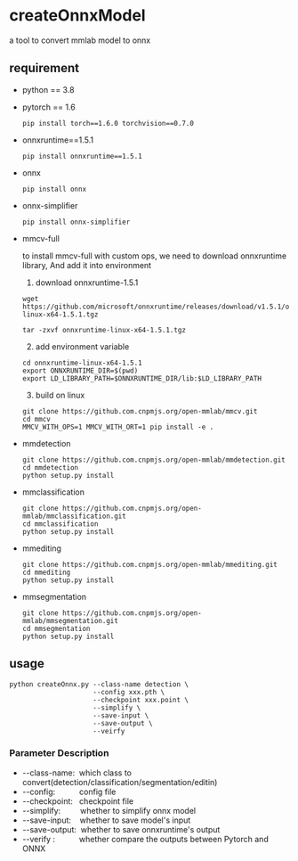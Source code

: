 # createOnnxModel
a tool to convert mmlab model to onnx

## requirement
* python == 3.8
* pytorch == 1.6
  ```shell
  pip install torch==1.6.0 torchvision==0.7.0
  ```
* onnxruntime==1.5.1
  ```shell
  pip install onnxruntime==1.5.1
  ```
* onnx
  ```shell
  pip install onnx
  ```
* onnx-simplifier
  ```shell
  pip install onnx-simplifier
  ```
* mmcv-full

    to install mmcv-full with custom ops, we need to download onnxruntime library, And add it into environment
    1. download onnxruntime-1.5.1
    ```shell
    wget https://github.com/microsoft/onnxruntime/releases/download/v1.5.1/onnxruntime-linux-x64-1.5.1.tgz
    
    tar -zxvf onnxruntime-linux-x64-1.5.1.tgz
    ```
    2. add environment variable
    ```shell
    cd onnxruntime-linux-x64-1.5.1
    export ONNXRUNTIME_DIR=$(pwd)
    export LD_LIBRARY_PATH=$ONNXRUNTIME_DIR/lib:$LD_LIBRARY_PATH
    ```
    3. build on linux
    ```shell
    git clone https://github.com.cnpmjs.org/open-mmlab/mmcv.git
    cd mmcv
    MMCV_WITH_OPS=1 MMCV_WITH_ORT=1 pip install -e .
    ```
* mmdetection
  ```shell
  git clone https://github.com.cnpmjs.org/open-mmlab/mmdetection.git
  cd mmdetection
  python setup.py install
  ```

* mmclassification
  ```shell
  git clone https://github.com.cnpmjs.org/open-mmlab/mmclassification.git
  cd mmclassification
  python setup.py install
  ```
* mmediting
  ```shell
  git clone https://github.com.cnpmjs.org/open-mmlab/mmediting.git
  cd mmediting
  python setup.py install
  ```
* mmsegmentation
  ```shell
  git clone https://github.com.cnpmjs.org/open-mmlab/mmsegmentation.git
  cd mmsegmentation
  python setup.py install
  ```


## usage
```shell
python createOnnx.py --class-name detection \
                     --config xxx.pth \
                     --checkpoint xxx.point \
                     --simplify \
                     --save-input \
                     --save-output \
                     --veirfy
```
### Parameter Description
* --class-name:&nbsp;&nbsp;which class to convert(detection/classification/segmentation/editin)
* --config:&nbsp;&nbsp;&nbsp;&nbsp;&nbsp;&nbsp;&nbsp;&nbsp;&nbsp;&nbsp;&nbsp;config file
* --checkpoint:&nbsp;&nbsp;  checkpoint file
* --simplify:&nbsp;&nbsp;&nbsp;&nbsp;&nbsp;&nbsp;&nbsp;&nbsp;&nbsp;whether to simplify onnx model
* --save-input:&nbsp;&nbsp;&nbsp;  whether to save model's input
* --save-output:&nbsp; whether to save onnxruntime's output
* --verify&nbsp;:&nbsp;&nbsp;&nbsp;&nbsp;&nbsp;&nbsp;&nbsp;&nbsp;&nbsp;&nbsp;&nbsp;whether compare the outputs between Pytorch and ONNX
